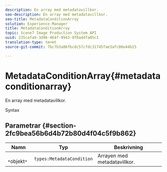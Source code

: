 ```yaml
---
description: En array med metadatavillkor.
seo-description: En array med metadatavillkor.
seo-title: MetadataConditionArray
solution: Experience Manager
title: MetadataConditionArray
topic: Scene7 Image Production System API
uuid: 235cafa9-3d96-464f-9943-9f0addfa05c1
translation-type: tm+mt
source-git-commit: 7bc7b3a86fbcdc57cfdc31745fae3afc06e44b15

---
```



# MetadataConditionArray{#metadataconditionarray}

En array med metadatavillkor.

Syntax

## Parametrar {#section-2fc9bea56b6d4b72b80d4f04c5f9b862}

| Namn | Typ | Beskrivning |
|---|---|---|
| ` *`objekt`*` | `types:MetadataCondition` | Arrayen med metadatavillkor. |

